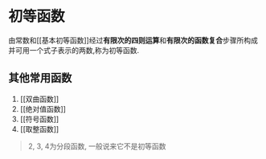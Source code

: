 # 初等函数

由常数和[[基本初等函数]]经过**有限次的四则运算**和**有限次的函数复合**步骤所构成并可用一个式子表示的两数,称为初等函数.

## 其他常用函数

1. [[双曲函数]]
2. [[绝对值函数]]
3. [[符号函数]]
4. [[取整函数]]

> 2, 3, 4为分段函数, 一般说来它不是初等函数
